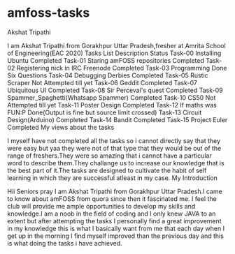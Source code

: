 # amfoss-tasks
Akshat Tripathi

I am Akshat Tripathi from Gorakhpur Uttar Pradesh,fresher at Amrita School of Engineering(EAC 2020)
Tasks List 	Description 	Status
Task-00 	Installing Ubuntu 	Completed
Task-01 	Staring amFOSS repositories 	Completed
Task-02 	Registering nick in IRC Freenode 	Completed
Task-03 	Programming 	Done Six Questions
Task-04 	Debugging Derbies 	Completed
Task-05 	Rustic Scraper 	Not Attempted till yet
Task-06 	Geddit 	Completed
Task-07 	Ubiquitous UI 	Completed
Task-08 	Sir Perceval's quest 	Completed
Task-09 	Spammer_Spaghetti(Whatsapp Spammer) 	Completed
Task-10 	CS50 	Not Attempted till yet
Task-11 	Poster Design 	Completed
Task-12 	If maths was FUN:P 	Done(Output is fine but source limit crossed)
Task-13 	Circuit Design(Arduino) 	Completed
Task-14 	Bandit 	Completed
Task-15 	Project Euler 	Completed
My views about the tasks

I myself have not completed all the tasks so i cannot directly say that they were easy but yaa they were not of that type that they would be out of the range of freshers.They were so amazing that i cannot have a particular word to describe them.They challange us to increase our knowledge that is the best part of it.The tasks are designed to cultivate the habit of self learning in which they are successful atleast in my case.
My Introduction

Hii Seniors pray I am Akshat Tripathi from Gorakhpur Uttar Pradesh.I came to know about amFOSS from quora since then it fascinated me. I feel the club will provide me ample opportunities to develop my skills and knowledge.I am a noob in the field of coding and I only knew JAVA to an extent but after attempting the tasks I personally find a great improvement in my knowledge this is what I basically want from me that each day when I get up in the morning I find myself improved than the previous day and this is what doing the tasks i have achieved.
